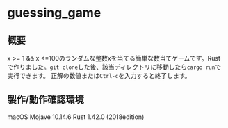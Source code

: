 # guessing_game
## 概要
x >= 1 && x <=100のランダムな整数xを当てる簡単な数当てゲームです。Rustで作りました。`git clone`した後、該当ディレクトリに移動したら`cargo run`で実行できます。
正解の数値または`Ctrl-c`を入力すると終了します。
## 製作/動作確認環境
macOS Mojave 10.14.6
Rust 1.42.0 (2018edition)
